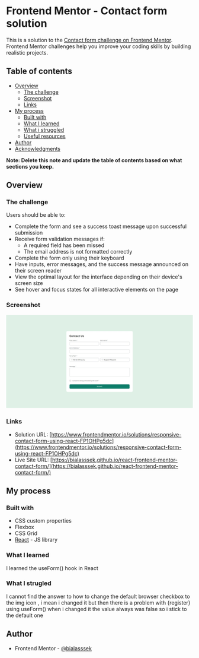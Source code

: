 # Frontend Mentor - Contact form solution

This is a solution to the [Contact form challenge on Frontend Mentor](https://www.frontendmentor.io/challenges/contact-form--G-hYlqKJj). Frontend Mentor challenges help you improve your coding skills by building realistic projects.

## Table of contents

- [Overview](#overview)
  - [The challenge](#the-challenge)
  - [Screenshot](#screenshot)
  - [Links](#links)
- [My process](#my-process)
  - [Built with](#built-with)
  - [What I learned](#what-i-learned)
  - [What i struggled](#what-i-struggled)
  - [Useful resources](#useful-resources)
- [Author](#author)
- [Acknowledgments](#acknowledgments)

**Note: Delete this note and update the table of contents based on what sections you keep.**

## Overview

### The challenge

Users should be able to:

- Complete the form and see a success toast message upon successful submission
- Receive form validation messages if:
  - A required field has been missed
  - The email address is not formatted correctly
- Complete the form only using their keyboard
- Have inputs, error messages, and the success message announced on their screen reader
- View the optimal layout for the interface depending on their device's screen size
- See hover and focus states for all interactive elements on the page

### Screenshot

![](./screenshot.jpeg)

### Links

- Solution URL: [https://www.frontendmentor.io/solutions/responsive-contact-form-using-react-FP1OHPg5dc](https://www.frontendmentor.io/solutions/responsive-contact-form-using-react-FP1OHPg5dc)
- Live Site URL: [https://bialasssek.github.io/react-frontend-mentor-contact-form/](https://bialasssek.github.io/react-frontend-mentor-contact-form/)

## My process

### Built with

- CSS custom properties
- Flexbox
- CSS Grid
- [React](https://reactjs.org/) - JS library

### What I learned

I learned the useForm() hook in React

### What I strugled

I cannot find the answer to how to change the default browser checkbox to the img icon , i mean i changed it but then there is a problem with {register} using useForm() when i changed it the value always was false so i stick to the default one

## Author

- Frontend Mentor - [@bialasssek](https://www.frontendmentor.io/profile/bialasssek)
